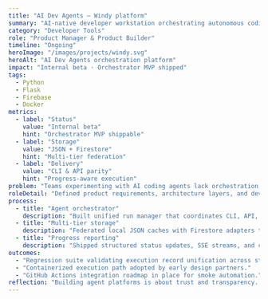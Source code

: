 ```yaml
---
title: "AI Dev Agents — Windy platform"
summary: "AI-native developer workstation orchestrating autonomous coding agents, multi-tier storage, and progress-aware execution."
category: "Developer Tools"
role: "Product Manager & Product Builder"
timeline: "Ongoing"
heroImage: "/images/projects/windy.svg"
heroAlt: "AI Dev Agents orchestration platform"
impact: "Internal beta · Orchestrator MVP shipped"
tags:
  - Python
  - Flask
  - Firebase
  - Docker
metrics:
  - label: "Status"
    value: "Internal beta"
    hint: "Orchestrator MVP shippable"
  - label: "Storage"
    value: "JSON + Firestore"
    hint: "Multi-tier federation"
  - label: "Delivery"
    value: "CLI & API parity"
    hint: "Progress-aware execution"
problem: "Teams experimenting with AI coding agents lack orchestration, traceability, and shared storage. Windy unifies execution, reporting, and storage so humans always understand what agents did and why."
roleDetail: "Defined product requirements, architecture layers, and developer experience—from orchestrator design and storage federation to progress reporting and hybrid auth."
process:
  - title: "Agent orchestrator"
    description: "Built unified run manager that coordinates CLI, API, and background services while persisting execution state."
  - title: "Multi-tier storage"
    description: "Federated local JSON caches with Firestore adapters to keep agent history synced and queryable."
  - title: "Progress reporting"
    description: "Shipped structured status updates, SSE streams, and collaboration hooks for human-in-the-loop reviews."
outcomes:
  - "Regression suite validating execution record unification across storage tiers."
  - "Containerized execution path adopted by early design partners."
  - "GitHub Actions integration roadmap in place for smoke automation."
reflection: "Building agent platforms is about trust and transparency. Windy proves autonomous support works when orchestration, storage, and reporting stay in lockstep."
---
```

